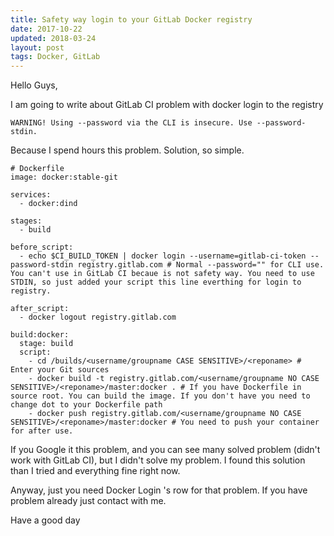 ```yaml
---
title: Safety way login to your GitLab Docker registry
date: 2017-10-22
updated: 2018-03-24
layout: post
tags: Docker, GitLab
---
```


Hello Guys,

I am going to write about GitLab CI problem with docker login to the registry

`WARNING! Using --password via the CLI is insecure. Use --password-stdin.`

Because I spend hours this problem. Solution, so simple.

```
# Dockerfile
image: docker:stable-git

services:
  - docker:dind

stages:
  - build

before_script:
  - echo $CI_BUILD_TOKEN | docker login --username=gitlab-ci-token --password-stdin registry.gitlab.com # Normal --password="" for CLI use. You can't use in GitLab CI becaue is not safety way. You need to use STDIN, so just added your script this line everthing for login to registry.

after_script:
  - docker logout registry.gitlab.com

build:docker:
  stage: build
  script:
    - cd /builds/<username/groupname CASE SENSITIVE>/<reponame> # Enter your Git sources
    - docker build -t registry.gitlab.com/<username/groupname NO CASE SENSITIVE>/<reponame>/master:docker . # If you have Dockerfile in source root. You can build the image. If you don't have you need to change dot to your Dockerfile path
    - docker push registry.gitlab.com/<username/groupname NO CASE SENSITIVE>/<reponame>/master:docker # You need to push your container for after use.
```

If you Google it this problem, and you can see many solved problem (didn't work with GitLab CI), but I didn't solve my problem. I found this solution than I tried and everything fine right now.

Anyway, just you need Docker Login 's row for that problem. If you have problem already just contact with me.

Have a good day
